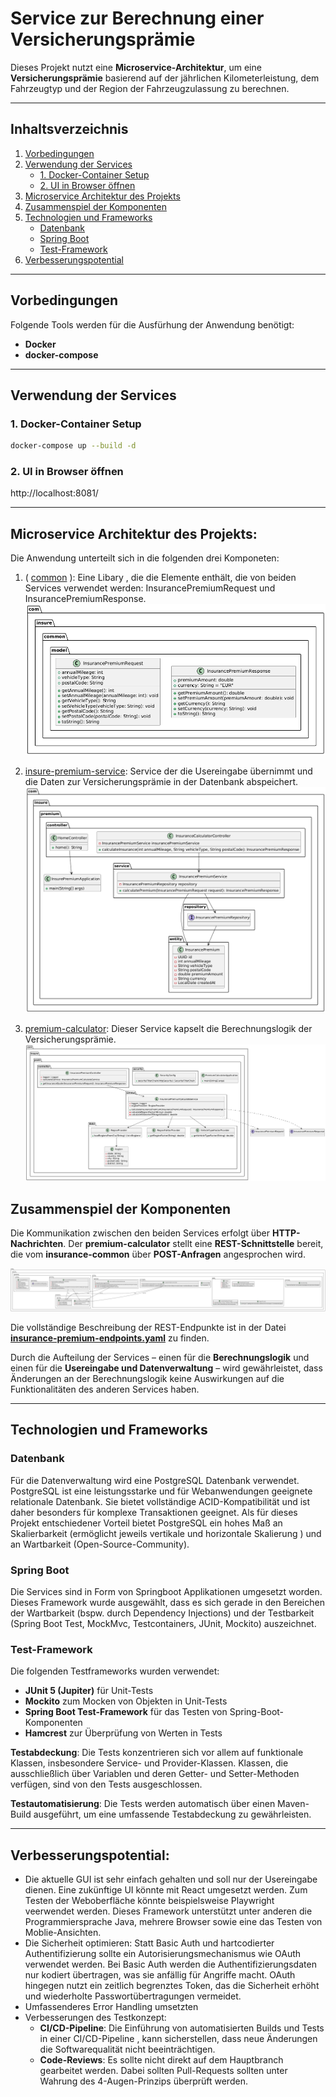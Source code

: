 # Service zur Berechnung einer Versicherungsprämie

Dieses Projekt nutzt eine **Microservice-Architektur**, um eine **Versicherungsprämie** basierend auf der jährlichen Kilometerleistung, dem Fahrzeugtyp und der Region der Fahrzeugzulassung zu berechnen.

---

## Inhaltsverzeichnis

1. [Vorbedingungen](#vorbedingungen)
2. [Verwendung der Services](#verwendung-der-services)
   - [1. Docker-Container Setup](#1-docker-container-setup)
   - [2. UI in Browser öffnen](#2-ui-in-browser-öffnen)
3. [Microservice Architektur des Projekts](#microservice-architektur-des-projekts)
4. [Zusammenspiel der Komponenten](#zusammenspiel-der-komponenten)
5. [Technologien und Frameworks](#technologien-und-frameworks)
   - [Datenbank](#datenbank)
   - [Spring Boot](#spring-boot)
   - [Test-Framework](#test-framework)
6. [Verbesserungspotential](#verbesserungspotential)

---

## Vorbedingungen

Folgende Tools werden für die Ausfürhung der Anwendung benötigt: 

- **Docker**
- **docker-compose**

---



## Verwendung der Services
### 1. Docker-Container Setup


```bash
docker-compose up --build -d
```

### 2. UI in Browser öffnen
http://localhost:8081/

---

## Microservice Architektur des Projekts: 

Die Anwendung unterteilt sich in die folgenden drei Komponeten:
 1. ( [common](./common) ): Eine Libary , die die Elemente enthält, die von beiden Services verwendet werden: InsurancePremiumRequest und InsurancePremiumResponse.
 ![insurance-common Klassendiagram](./classdiagrams/common.png)

 2. [insure-premium-service](./insure-premium-service): Service der die Usereingabe übernimmt und die Daten zur Versicherungsprämie in der Datenbank abspeichert.
 ![insure-premium-service Klassendiagram](./classdiagrams/insure-premium-class.png)

 3. [premium-calculator](./premium-calculator): Dieser Service kapselt die Berechnungslogik der Versicherungsprämie. 
![premium-calculator Klassendiagram](./classdiagrams/premium-calculator.png)


## Zusammenspiel der Komponenten

Die Kommunikation zwischen den beiden Services erfolgt über **HTTP-Nachrichten**. Der **premium-calculator** stellt eine **REST-Schnittstelle** bereit, die vom **insurance-common** über **POST-Anfragen** angesprochen wird.

![Architecture Diagram](./classdiagrams/architecture.png)

Die vollständige Beschreibung der REST-Endpunkte ist in der Datei [**insurance-premium-endpoints.yaml**](./insurance-premium-endpoints.yaml) zu finden.

Durch die Aufteilung der Services – einen für die **Berechnungslogik** und einen für die **Usereingabe und Datenverwaltung** – wird gewährleistet, dass Änderungen an der Berechnungslogik keine Auswirkungen auf die Funktionalitäten des anderen Services haben.

---

## Technologien und Frameworks

### Datenbank

Für die Datenverwaltung wird eine PostgreSQL Datenbank verwendet.
PostgreSQL ist eine leistungsstarke und für Webanwendungen geeignete relationale Datenbank. 
Sie bietet vollständige ACID-Kompatibilität und ist daher besonders für komplexe Transaktionen geeignet. 
Als für dieses Projekt entschiedener Vorteil bietet PostgreSQL ein hohes Maß an Skalierbarkeit (ermöglicht jeweils vertikale und horizontale Skalierung ) und an Wartbarkeit (Open-Source-Community).

### Spring Boot
Die Services sind in Form von Springboot Applikationen umgesetzt worden. Dieses Framework wurde ausgewählt, dass es sich gerade in den Bereichen der Wartbarkeit (bspw. durch Dependency Injections)
und der Testbarkeit (Spring Boot Test, MockMvc, Testcontainers, JUnit, Mockito) auszeichnet. 

### Test-Framework 
Die folgenden Testframeworks wurden verwendet:

* **JUnit 5 (Jupiter)** für Unit-Tests
* **Mockito** zum Mocken von Objekten in Unit-Tests
* **Spring Boot Test-Framework** für das Testen von Spring-Boot-Komponenten
* **Hamcrest** zur Überprüfung von Werten in Tests

**Testabdeckung**: 
Die Tests konzentrieren sich vor allem auf funktionale Klassen, insbesondere Service- und Provider-Klassen. Klassen, die ausschließlich über Variablen und deren Getter- und Setter-Methoden verfügen, sind von den Tests ausgeschlossen.

**Testautomatisierung**: 
Die Tests werden automatisch über einen Maven-Build ausgeführt, um eine umfassende Testabdeckung zu gewährleisten.


---
## Verbesserungspotential:

* Die aktuelle GUI ist sehr einfach gehalten und soll nur der Usereingabe dienen. Eine zukünftige UI könnte mit React umgesetzt werden. Zum Testen der Weboberfläche könnte beispielsweise Playwright veerwendet werden. Dieses Framework unterstützt unter anderen die Programmiersprache Java, mehrere Browser sowie eine das Testen von Moblie-Ansichten.
* Die Sicherheit optimieren: Statt Basic Auth und hartcodierter Authentifizierung sollte ein Autorisierungsmechanismus wie OAuth verwendet werden. Bei Basic Auth werden die Authentifizierungsdaten nur kodiert übertragen, was sie anfällig für Angriffe macht. OAuth hingegen nutzt ein zeitlich begrenztes Token, das die Sicherheit erhöht und wiederholte Passwortübertragungen vermeidet.
* Umfassenderes Error Handling umsetzten
* Verbesserungen des Testkonzept:
	* **CI/CD-Pipeline**: 
  Die Einführung von automatisierten Builds und Tests  in einer CI/CD-Pipeline , kann sicherstellen, dass neue Änderungen die Softwarequalität nicht beeinträchtigen.
	* **Code-Reviews**: Es sollte nicht direkt auf dem Hauptbranch gearbeitet werden. Dabei sollten Pull-Requests sollten unter Wahrung des 4-Augen-Prinzips überprüft werden.

